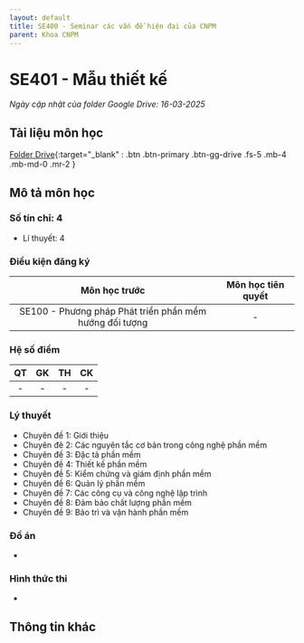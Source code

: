 ```yaml
---
layout: default
title: SE400 - Seminar các vấn đề hiện đại của CNPM
parent: Khoa CNPM
---
```


# SE401 - Mẫu thiết kế

*Ngày cập nhật của folder Google Drive: 16-03-2025*
## Tài liệu môn học

[Folder Drive](https://drive.google.com/drive/folders/1pmkoHO5V-f1_fDp6MIKbIsYNJNu4JMBX){:target="_blank" : .btn .btn-primary .btn-gg-drive .fs-5 .mb-4 .mb-md-0 .mr-2 }

## Mô tả môn học

### Số tín chỉ: 4
- Lí thuyết: 4

### Điều kiện đăng ký

| Môn học trước | Môn học tiên quyết  |  
|------|-----|  
| <center>SE100 - Phương pháp Phát triển phần mềm hướng đối tượng</center>| <center>-</center>|  

### Hệ số điểm

| QT | GK | TH | CK |  
|------|-----|-----|-----|  
| <center>-</center>| <center>-</center>| <center>-</center> | <center>-</center> |  

### Lý thuyết

- Chuyên đề 1: Giới thiệu
- Chuyên đê 2: Các nguyên tắc cơ bản trong công nghệ phần mềm
- Chuyên đề 3: Đặc tả phần mềm
- Chuyên đề 4: Thiết kế phần mềm
- Chuyên đề 5: Kiểm chứng và giám định phần mềm
- Chuyên đề 6: Quản lý phần mềm
- Chuyên đề 7: Các công cụ và công nghệ lập trình
- Chuyên đề 8: Đảm bảo chất lượng phần mềm
- Chuyên đề 9: Bảo trì và vận hành phần mềm

### Đồ án
-
### Hình thức thi
-
## Thông tin khác